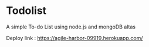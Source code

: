 # Todolist
A simple To-do List using node.js and mongoDB altas

Deploy link : https://agile-harbor-09919.herokuapp.com/
